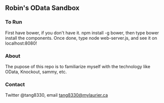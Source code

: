 ## Robin's OData Sandbox
### To Run
First have bower, if you don't have it. npm install -g bower, then type bower install the components.
Once done, type node web-server.js, and see it on localhost:8080!
### About
The pupose of this repo is to familiarize myself with the technology like OData, Knockout, sammy, etc.
### Contact
Twitter @tang8330, email tang8330@mylaurier.ca

